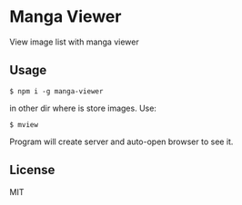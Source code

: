 # Manga Viewer
View image list with manga viewer

## Usage

```
$ npm i -g manga-viewer
```

in other dir where is store images. Use:

```
$ mview
```

Program will create server and auto-open browser to see it.

## License

MIT
